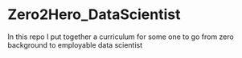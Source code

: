 # Zero2Hero_DataScientist
In this repo I put together a curriculum for some one to go from zero background to employable data scientist
